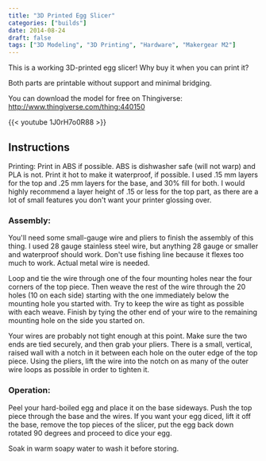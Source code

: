 ```yaml
---
title: "3D Printed Egg Slicer"
categories: ["builds"]
date: 2014-08-24
draft: false
tags: ["3D Modeling", "3D Printing", "Hardware", "Makergear M2"]
---
```


This is a working 3D-printed egg slicer! Why buy it when you can print it?

Both parts are printable without support and minimal bridging.

You can download the model for free on Thingiverse:
http://www.thingiverse.com/thing:440150

<!--more-->

{{< youtube 1J0rH7o0R88 >}}

## Instructions

Printing:
Print in ABS if possible. ABS is dishwasher safe (will not warp) and PLA is not. Print it hot to make it waterproof, if possible. I used .15 mm layers for the top and .25 mm layers for the base, and 30% fill for both. I would highly recommend a layer height of .15 or less for the top part, as there are a lot of small features you don't want your printer glossing over.

### Assembly:

You'll need some small-gauge wire and pliers to finish the assembly of this thing. I used 28 gauge stainless steel wire, but anything 28 gauge or smaller and waterproof should work. Don't use fishing line because it flexes too much to work. Actual metal wire is needed.

Loop and tie the wire through one of the four mounting holes near the four corners of the top piece. Then weave the rest of the wire through the 20 holes (10 on each side) starting with the one immediately below the mounting hole you started with. Try to keep the wire as tight as possible with each weave. Finish by tying the other end of your wire to the remaining mounting hole on the side you started on.

Your wires are probably not tight enough at this point. Make sure the two ends are tied securely, and then grab your pliers. There is a small, vertical, raised wall with a notch in it between each hole on the outer edge of the top piece. Using the pliers, lift the wire into the notch on as many of the outer wire loops as possible in order to tighten it.

### Operation:

Peel your hard-boiled egg and place it on the base sideways. Push the top piece through the base and the wires. If you want your egg diced, lift it off the base, remove the top pieces of the slicer, put the egg back down rotated 90 degrees and proceed to dice your egg.

Soak in warm soapy water to wash it before storing.
